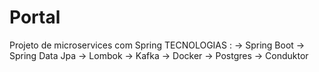 # Portal
Projeto de microservices com Spring
TECNOLOGIAS :
  -> Spring Boot
  -> Spring Data Jpa
  -> Lombok
  -> Kafka
  -> Docker
  -> Postgres
  -> Conduktor

